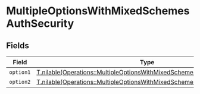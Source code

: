 # MultipleOptionsWithMixedSchemesAuthSecurity


## Fields

| Field                                                                                                                                                      | Type                                                                                                                                                       | Required                                                                                                                                                   | Description                                                                                                                                                |
| ---------------------------------------------------------------------------------------------------------------------------------------------------------- | ---------------------------------------------------------------------------------------------------------------------------------------------------------- | ---------------------------------------------------------------------------------------------------------------------------------------------------------- | ---------------------------------------------------------------------------------------------------------------------------------------------------------- |
| `option1`                                                                                                                                                  | [T.nilable(Operations::MultipleOptionsWithMixedSchemesAuthSecurityOption1)](../../models/operations/multipleoptionswithmixedschemesauthsecurityoption1.md) | :heavy_minus_sign:                                                                                                                                         | N/A                                                                                                                                                        |
| `option2`                                                                                                                                                  | [T.nilable(Operations::MultipleOptionsWithMixedSchemesAuthSecurityOption2)](../../models/operations/multipleoptionswithmixedschemesauthsecurityoption2.md) | :heavy_minus_sign:                                                                                                                                         | N/A                                                                                                                                                        |